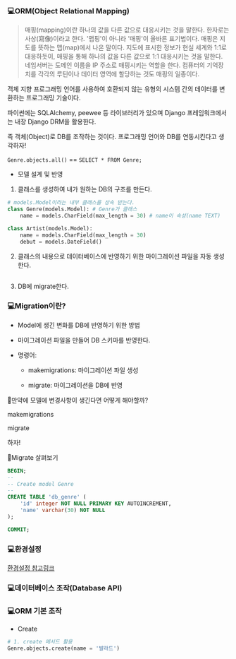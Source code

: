 ### 💻ORM(Object Relational Mapping)

> 매핑(mapping)이란 하나의 값을 다른 값으로 대응시키는 것을 말한다. 한자로는 사상(寫像)이라고 한다. '맵핑'이 아니라 '매핑'이 올바른 표기법이다. 매핑은 지도를 뜻하는 맵(map)에서 나온 말이다. 지도에 표시한 정보가 현실 세계와 1:1로 대응하듯이, 매핑을 통해 하나의 값을 다른 값으로 1:1 대응시키는 것을 말한다. 네임서버는 도메인 이름을 IP 주소로 매핑시키는 역할을 한다. 컴퓨터의 기억장치를 각각의 루틴이나 데이터 영역에 할당하는 것도 매핑의 일종이다.

객체 지향 프로그래밍 언어를 사용하여 호환되지 않는 유형의 시스템 간의 데이터를 변환하는 프로그래밍 기술이다.

파이썬에는 SQLAlchemy, peewee 등 라이브러리가 있으며 Django 프레임워크에서는 내장 Django DRM을 활용한다.

즉 객체(Object)로 DB를 조작하는 것이다. 프로그래밍 언어와 DB를 연동시킨다고 생각하자!

`Genre.objects.all()` == `SELECT * FROM Genre;`

- 모델 설계 및 반영

1. 클래스를 생성하여 내가 원하는 DB의 구조를 만든다.

```python
# models.Model이라는 내부 클래스를 상속 받는다.
class Genre(models.Model): # Genre가 클래스
    name = models.CharField(max_length = 30) # name이 속성(name TEXT)

class Artist(models.Model):
    name = models.CharField(max_length = 30)
    debut = models.DateField()
```

2. 클래스의 내용으로 데이터베이스에 반영하기 위한 마이그레이션 파일을 자동 생성한다.

```bash

```

3. DB에 migrate한다.

### 💻Migration이란?

- Model에 생긴 변화를 DB에 반영하기 위한 방법

- 마이그레이션 파일을 만들어 DB 스키마를 반영한다.

- 명령어:

  - makemigrations: 마이그레이션 파일 생성

  - migrate: 마이그레이션을 DB에 반영

🌟만약에 모델에 변경사항이 생긴다면 어떻게 해야할까?

makemigrations

migrate

하자!

🍯Migrate 살펴보기

```sql
BEGIN;
--
-- Create model Genre
--
CREATE TABLE 'db_genre' (
    'id' integer NOT NULL PRIMARY KEY AUTOINCREMENT,
    'name' varchar(30) NOT NULL
);

COMMIT;
```

### 💻환경설정

[환경설정 참고링크](https://github.com/kdt-hphk/DB-ORM)

### 💻데이터베이스 조작(Database API)

### 💻ORM 기본 조작

- Create

```python
# 1. create 메서드 활용
Genre.objects.create(name = '발라드')
```

